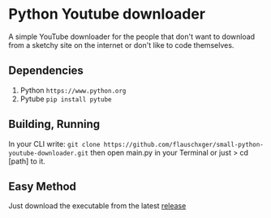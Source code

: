 # Python Youtube downloader

 A simple YouTube downloader for the people that don't want to download from a sketchy site on the internet or don't like to code themselves.

## Dependencies
1. Python
``` https://www.python.org ```
2. Pytube
``` pip install pytube ```

## Building, Running
In your CLI write: ``` git clone https://github.com/flauschxger/small-python-youtube-downloader.git ``` then open main.py in your Terminal or just > cd [path] to it.

## Easy Method
Just download the executable from the latest [release](https://github.com/flauschxger/simple-python-youtube-downloader/releases/latest)
